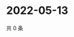 # 2022-05-13

共 0 条

<!-- BEGIN WEIBO -->
<!-- 最后更新时间 Fri May 13 2022 23:17:13 GMT+0800 (China Standard Time) -->

<!-- END WEIBO -->
